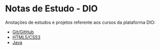 # Notas de Estudo - DIO

Anotações de estudos e projetos referente aos cursos da plataforma DIO:

- [Git/GitHub](https://github.com/mjuli/estudos-dio/blob/main/git-github/git-github.md)
- [HTML5/CSS3](https://github.com/mjuli/estudos-dio/tree/main/html-css)
- [Java](https://github.com/mjuli/estudos-dio/blob/main/java/java.md)

